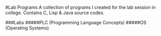 #Lab Programs
A collection of programs I created for the lab session in college. 
Contains C, Lisp & Java source codes.

###Labs
#####PLC (Programming Language Concepts)
#####OS (Operating Systems)

